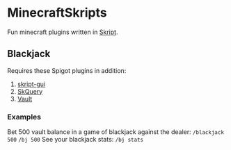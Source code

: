 # MinecraftSkripts
Fun minecraft plugins written in [Skript](https://github.com/SkriptLang/Skript).

## Blackjack
Requires these Spigot plugins in addition:
1. [skript-gui](https://github.com/APickledWalrus/skript-gui)
2. [SkQuery](https://github.com/SkQuery/SkQuery)
3. [Vault](https://github.com/milkbowl/Vault)

### Examples
Bet 500 vault balance in a game of blackjack against the dealer:
```/blackjack 500```
```/bj 500```
See your blackjack stats:
```/bj stats```
